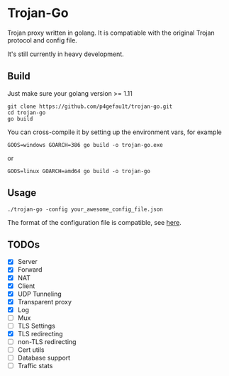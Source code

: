 # Trojan-Go

Trojan proxy written in golang. It is compatiable with the original Trojan protocol and config file. 

It's still currently in heavy development.


## Build

Just make sure your golang version >= 1.11


```
git clone https://github.com/p4gefau1t/trojan-go.git
cd trojan-go
go build
```

You can cross-compile it by setting up the environment vars, for example
```
GOOS=windows GOARCH=386 go build -o trojan-go.exe
```

or

```
GOOS=linux GOARCH=amd64 go build -o trojan-go
```

## Usage

```
./trojan-go -config your_awesome_config_file.json
```

The format of the configuration file is compatible, see [here](https://trojan-gfw.github.io/trojan/config).


## TODOs

- [x] Server
- [x] Forward
- [x] NAT
- [x] Client
- [x] UDP Tunneling
- [x] Transparent proxy
- [x] Log
- [ ] Mux
- [ ] TLS Settings
- [x] TLS redirecting
- [ ] non-TLS redirecting
- [ ] Cert utils
- [ ] Database support
- [ ] Traffic stats